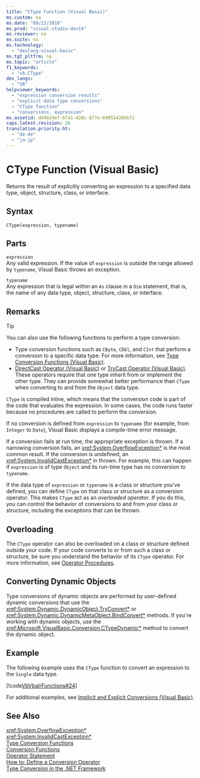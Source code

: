 ```yaml
---
title: "CType Function (Visual Basic)"
ms.custom: na
ms.date: "09/22/2016"
ms.prod: "visual-studio-dev14"
ms.reviewer: na
ms.suite: na
ms.technology: 
  - "devlang-visual-basic"
ms.tgt_pltfrm: na
ms.topic: "article"
f1_keywords: 
  - "vb.CType"
dev_langs: 
  - "VB"
helpviewer_keywords: 
  - "expression conversion results"
  - "explicit data type conversions"
  - "CType function"
  - "conversions, expression"
ms.assetid: dd4b29e7-6fa1-428c-877e-69955420bb72
caps.latest.revision: 26
translation.priority.ht: 
  - "de-de"
  - "ja-jp"
---
```

# CType Function (Visual Basic)
Returns the result of explicitly converting an expression to a specified data type, object, structure, class, or interface.  
  
## Syntax  
  
```  
CType(expression, typename)  
```  
  
## Parts  
 `expression`  
 Any valid expression. If the value of `expression` is outside the range allowed by `typename`, Visual Basic throws an exception.  
  
 `typename`  
 Any expression that is legal within an `As` clause in a `Dim` statement, that is, the name of any data type, object, structure, class, or interface.  
  
## Remarks  
  
> [!TIP]
>  You can also use the following functions to perform a type conversion:  
>   
>  -   Type conversion functions such as `CByte`, `CDbl`, and `CInt` that perform a conversion to a specific data type. For more information, see [Type Conversion Functions (Visual Basic)](../VS_csharp/type-conversion-functions--visual-basic-.md).  
> -   [DirectCast Operator (Visual Basic)](../VS_csharp/directcast-operator--visual-basic-.md) or [TryCast Operator (Visual Basic)](../VS_csharp/trycast-operator--visual-basic-.md). These operators require that one type inherit from or implement the other type. They can provide somewhat better performance than `CType` when converting to and from the `Object` data type.  
  
 `CType` is compiled inline, which means that the conversion code is part of the code that evaluates the expression. In some cases, the code runs faster because no procedures are called to perform the conversion.  
  
 If no conversion is defined from `expression` to `typename` (for example, from `Integer` to `Date`), Visual Basic displays a compile-time error message.  
  
 If a conversion fails at run time, the appropriate exception is thrown. If a narrowing conversion fails, an <xref:System.OverflowException*> is the most common result. If the conversion is undefined, an <xref:System.InvalidCastException*> in thrown. For example, this can happen  if `expression` is of type `Object` and its run-time type has no conversion to `typename`.  
  
 If the data type of `expression` or `typename` is a class or structure you've defined, you can define `CType` on that class or structure as a conversion operator. This makes `CType` act as an *overloaded operator*. If you do this, you can control the behavior of conversions to and from your class or structure, including the exceptions that can be thrown.  
  
## Overloading  
 The `CType` operator can also be overloaded on a class or structure defined outside your code. If your code converts to or from such a class or structure, be sure you understand the behavior of its `CType` operator. For more information, see [Operator Procedures](../VS_csharp/operator-procedures--visual-basic-.md).  
  
## Converting Dynamic Objects  
 Type conversions of dynamic objects are performed by user-defined dynamic conversions that use the <xref:System.Dynamic.DynamicObject.TryConvert*> or <xref:System.Dynamic.DynamicMetaObject.BindConvert*> methods. If you're working with dynamic objects, use the <xref:Microsoft.VisualBasic.Conversion.CTypeDynamic*> method to convert the dynamic object.  
  
## Example  
 The following example uses the `CType` function to convert an expression to the `Single` data type.  
  
 [!code[VbVbalrFunctions#24](../VS_csharp/codesnippet/VisualBasic/ctype-function--visual-basic-_1.vb)]  
  
 For additional examples, see [Implicit and Explicit Conversions (Visual Basic)](../VS_csharp/implicit-and-explicit-conversions--visual-basic-.md).  
  
## See Also  
 <xref:System.OverflowException*>   
 <xref:System.InvalidCastException*>   
 [Type Conversion Functions](../VS_csharp/type-conversion-functions--visual-basic-.md)   
 [Conversion Functions](../VS_csharp/conversion-functions--visual-basic-.md)   
 [Operator Statement](../VS_csharp/operator-statement.md)   
 [How to: Define a Conversion Operator](../VS_csharp/how-to--define-a-conversion-operator--visual-basic-.md)   
 [Type Conversion in the .NET Framework](assetId:///ba36154f-064c-47d3-9f05-72f93a7ca96d)